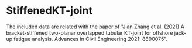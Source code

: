 # StiffenedKT-joint
The included data are related with the paper of "Jian Zhang et al. (2021) A bracket-stiffened two-planar overlapped tubular KT-joint for offshore jack-up fatigue analysis. Advances in Civil Engineering 2021: 8890075".
